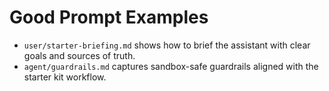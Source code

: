 # Good Prompt Examples

- `user/starter-briefing.md` shows how to brief the assistant with clear goals
  and sources of truth.
- `agent/guardrails.md` captures sandbox-safe guardrails aligned with the
  starter kit workflow.
